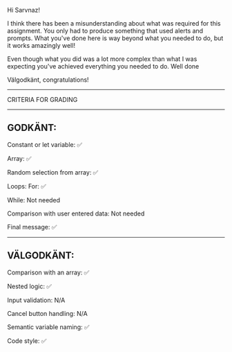 Hi Sarvnaz!

I think there has been a misunderstanding about what was required for this assignment. You only had to produce something that used alerts and prompts. What you've done here is way beyond what you needed to do, but it works amazingly well!

Even though what you did was a lot more complex than what I was expecting you've achieved everything you needed to do. Well done

Välgodkänt, congratulations!

*************************************

CRITERIA FOR GRADING

*************************************

GODKÄNT:
-------------------------------------

Constant or let variable: ✅

Array: ✅

Random selection from array: ✅

Loops:
  For: ✅

  While: Not needed

Comparison with user entered data: Not needed

Final message: ✅

-------------------------------------

VÄLGODKÄNT:
-------------------------------------

Comparison with an array: ✅

Nested logic: ✅

Input validation: N/A

Cancel button handling: N/A

Semantic variable naming: ✅

Code style: ✅